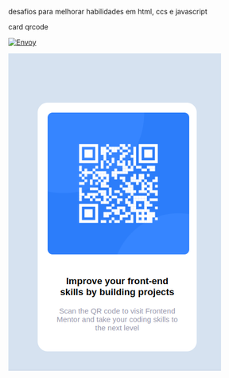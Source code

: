 desafios para melhorar habilidades em html, ccs e javascript<br>

 card qrcode

 [![Envoy]()](https://luizacn.github.io/challenges-01/)

<img src = "qr-code-component-main/images/qrcde.png">
